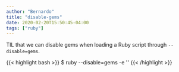 ```yaml
---
author: "Bernardo"
title: "disable-gems"
date: 2020-02-20T15:50:45-04:00
tags: ["ruby"]
---
```


TIL that we can disable gems when loading a Ruby script through
`--disable=gems`.

{{< highlight bash >}}
$ ruby --disable=gems -e ''
{{< /highlight >}}
